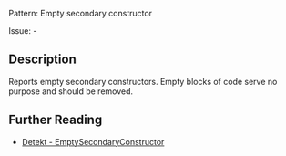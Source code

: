 Pattern: Empty secondary constructor

Issue: -

## Description

Reports empty secondary constructors. Empty blocks of code serve no purpose and should be removed.

## Further Reading

* [Detekt - EmptySecondaryConstructor](https://arturbosch.github.io/detekt/empty-blocks.html#emptysecondaryconstructor)